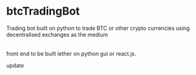 # btcTradingBot
Trading bot built on python to trade BTC or other crypto currencies using decentralised exchanges as the medium

###### 
front end to be built iether on python gui or react.js. 

update